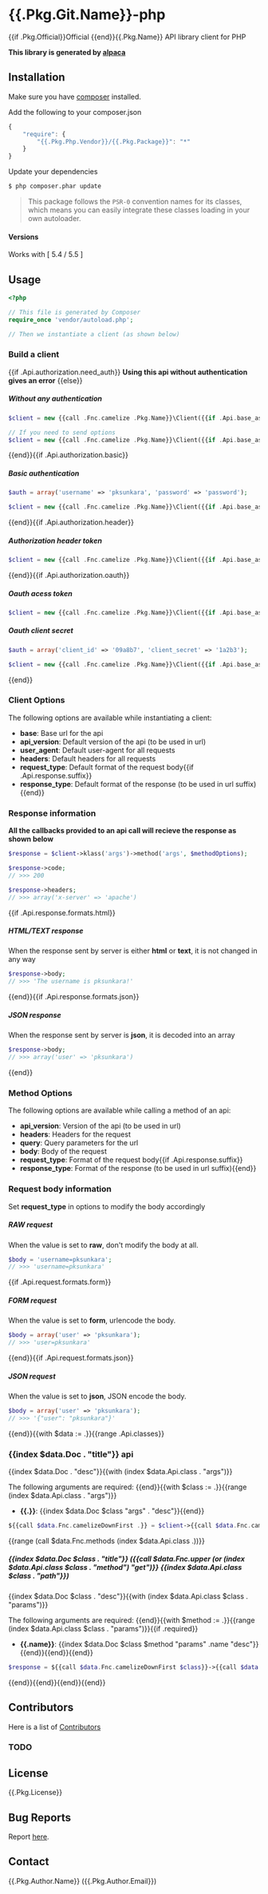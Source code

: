 # {{.Pkg.Git.Name}}-php

{{if .Pkg.Official}}Official {{end}}{{.Pkg.Name}} API library client for PHP

__This library is generated by [alpaca](https://github.com/pksunkara/alpaca)__

## Installation

Make sure you have [composer](https://getcomposer.org) installed.

Add the following to your composer.json

```js
{
    "require": {
        "{{.Pkg.Php.Vendor}}/{{.Pkg.Package}}": "*"
    }
}
```

Update your dependencies

```bash
$ php composer.phar update
```

> This package follows the `PSR-0` convention names for its classes, which means you can easily integrate these classes loading in your own autoloader.

#### Versions

Works with [ 5.4 / 5.5 ]

## Usage

```php
<?php

// This file is generated by Composer
require_once 'vendor/autoload.php';

// Then we instantiate a client (as shown below)
```

### Build a client
{{if .Api.authorization.need_auth}}
__Using this api without authentication gives an error__
{{else}}
##### Without any authentication

```php
$client = new {{call .Fnc.camelize .Pkg.Name}}\Client({{if .Api.base_as_arg}}'{{.Api.base}}'{{end}});

// If you need to send options
$client = new {{call .Fnc.camelize .Pkg.Name}}\Client({{if .Api.base_as_arg}}'{{.Api.base}}', {{end}}array(), $clientOptions);
```
{{end}}{{if .Api.authorization.basic}}
##### Basic authentication

```php
$auth = array('username' => 'pksunkara', 'password' => 'password');

$client = new {{call .Fnc.camelize .Pkg.Name}}\Client({{if .Api.base_as_arg}}'{{.Api.base}}', {{end}}$auth, $clientOptions);
```
{{end}}{{if .Api.authorization.header}}
##### Authorization header token

```php
$client = new {{call .Fnc.camelize .Pkg.Name}}\Client({{if .Api.base_as_arg}}'{{.Api.base}}', {{end}}{{if .Api.authorization.oauth}}array('http_header' => '1a2b3'){{else}}'1a2b3'{{end}}, $clientOptions);
```
{{end}}{{if .Api.authorization.oauth}}
##### Oauth acess token

```php
$client = new {{call .Fnc.camelize .Pkg.Name}}\Client({{if .Api.base_as_arg}}'{{.Api.base}}', {{end}}'1a2b3', $clientOptions);
```

##### Oauth client secret

```php
$auth = array('client_id' => '09a8b7', 'client_secret' => '1a2b3');

$client = new {{call .Fnc.camelize .Pkg.Name}}\Client({{if .Api.base_as_arg}}'{{.Api.base}}', {{end}}$auth, $clientOptions);
```
{{end}}
### Client Options

The following options are available while instantiating a client:

 * __base__: Base url for the api
 * __api_version__: Default version of the api (to be used in url)
 * __user_agent__: Default user-agent for all requests
 * __headers__: Default headers for all requests
 * __request_type__: Default format of the request body{{if .Api.response.suffix}}
 * __response_type__: Default format of the response (to be used in url suffix){{end}}

### Response information

__All the callbacks provided to an api call will recieve the response as shown below__

```php
$response = $client->klass('args')->method('args', $methodOptions);

$response->code;
// >>> 200

$response->headers;
// >>> array('x-server' => 'apache')
```
{{if .Api.response.formats.html}}
##### HTML/TEXT response

When the response sent by server is either __html__ or __text__, it is not changed in any way

```php
$response->body;
// >>> 'The username is pksunkara!'
```
{{end}}{{if .Api.response.formats.json}}
##### JSON response

When the response sent by server is __json__, it is decoded into an array

```php
$response->body;
// >>> array('user' => 'pksunkara')
```
{{end}}
### Method Options

The following options are available while calling a method of an api:

 * __api_version__: Version of the api (to be used in url)
 * __headers__: Headers for the request
 * __query__: Query parameters for the url
 * __body__: Body of the request
 * __request_type__: Format of the request body{{if .Api.response.suffix}}
 * __response_type__: Format of the response (to be used in url suffix){{end}}

### Request body information

Set __request_type__ in options to modify the body accordingly

##### RAW request

When the value is set to __raw__, don't modify the body at all.

```php
$body = 'username=pksunkara';
// >>> 'username=pksunkara'
```
{{if .Api.request.formats.form}}
##### FORM request

When the value is set to __form__, urlencode the body.

```php
$body = array('user' => 'pksunkara');
// >>> 'user=pksunkara'
```
{{end}}{{if .Api.request.formats.json}}
##### JSON request

When the value is set to __json__, JSON encode the body.

```php
$body = array('user' => 'pksunkara');
// >>> '{"user": "pksunkara"}'
```
{{end}}{{with $data := .}}{{range .Api.classes}}
### {{index $data.Doc . "title"}} api

{{index $data.Doc . "desc"}}{{with (index $data.Api.class . "args")}}

The following arguments are required:
{{end}}{{with $class := .}}{{range (index $data.Api.class . "args")}}
 * __{{.}}__: {{index $data.Doc $class "args" . "desc"}}{{end}}

```php
${{call $data.Fnc.camelizeDownFirst .}} = $client->{{call $data.Fnc.camelizeDownFirst .}}({{call $data.Fnc.prnt.php (index $data.Doc . "args") ", " false}});
```
{{range (call $data.Fnc.methods (index $data.Api.class .))}}
##### {{index $data.Doc $class . "title"}} ({{call $data.Fnc.upper (or (index $data.Api.class $class . "method") "get")}} {{index $data.Api.class $class . "path"}})

{{index $data.Doc $class . "desc"}}{{with (index $data.Api.class $class . "params")}}

The following arguments are required:
{{end}}{{with $method := .}}{{range (index $data.Api.class $class . "params")}}{{if .required}}
 * __{{.name}}__: {{index $data.Doc $class $method "params" .name "desc"}}{{end}}{{end}}{{end}}

```php
$response = ${{call $data.Fnc.camelizeDownFirst $class}}->{{call $data.Fnc.camelizeDownFirst .}}({{call $data.Fnc.prnt.php (index $data.Doc $class . "params") ", " true}}$options);
```
{{end}}{{end}}{{end}}{{end}}
## Contributors
Here is a list of [Contributors](https://{{.Pkg.Git.Site}}/{{.Pkg.Git.User}}/{{.Pkg.Git.Name}}-php/contributors)

### TODO

## License
{{.Pkg.License}}

## Bug Reports
Report [here](https://{{.Pkg.Git.Site}}/{{.Pkg.Git.User}}/{{.Pkg.Git.Name}}-php/issues).

## Contact
{{.Pkg.Author.Name}} ({{.Pkg.Author.Email}})
